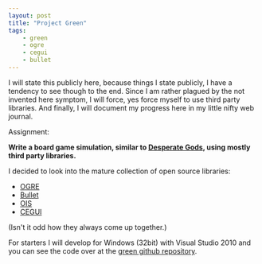 ```yaml
---
layout: post
title: "Project Green"
tags:
    - green
    - ogre
    - cegui
    - bullet
---
```


I will state this publicly here, because things I state publicly, I 
have a tendency to see though to the end. Since I am rather plagued by the
not invented here symptom, I will force, yes force myself to use third party
libraries. And finally, I will document my progress here in my little nifty 
web journal.

Assignment:

**Write a board game simulation, similar to [Desperate Gods][dg], using mostly 
third party libraries.**

I decided to look into the mature collection of open source libraries:

* [OGRE]
* [Bullet]
* [OIS]
* [CEGUI]

(Isn't it odd how they always come up together.)

For starters I will develop for Windows (32bit) with Visual Studio 2010 and
you can see the code over at the [green github repository][r].

[dg]: http://www.wolfire.com/desperate-gods
[OGRE]: http://www.ogre3d.org/
[Bullet]: http://bulletphysics.org
[OIS]: http://sourceforge.net/projects/wgois/
[CEGUI]: http://www.cegui.org.uk/
[r]: https://github.com/rioki/green